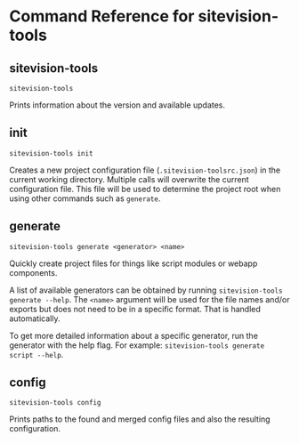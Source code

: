 # Command Reference for sitevision-tools

## sitevision-tools

`sitevision-tools`

Prints information about the version and available updates.

## init

`sitevision-tools init`

Creates a new project configuration file (`.sitevision-toolsrc.json`) in the current working directory. Multiple calls will overwrite the current configuration file. This file will be used to determine the project root when using other commands such as `generate`.

## generate

`sitevision-tools generate <generator> <name>`

Quickly create project files for things like script modules or webapp components.

A list of available generators can be obtained by running `sitevision-tools generate --help`.
The `<name>` argument will be used for the file names and/or exports but does not need to be in a specific format. That is handled automatically.

To get more detailed information about a specific generator, run the generator with the help flag. For example: `sitevision-tools generate script --help`.

## config

`sitevision-tools config`

Prints paths to the found and merged config files and also the resulting configuration.
